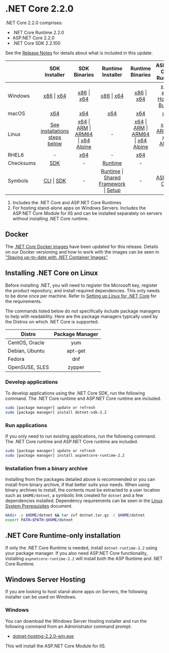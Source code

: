 # .NET Core 2.2.0

.NET Core 2.2.0 comprises:

* .NET Core Runtime 2.2.0
* ASP.NET Core 2.2.0
* .NET Core SDK 2.2.100

See the [Release Notes][release-notes] for details about what is included in this update.

|           | SDK Installer                        | SDK Binaries                 | Runtime Installer                                        | Runtime Binaries                                 | ASP.NET Core Runtime           |
| --------- | :------------------------------------------:     | :----------------------:                 | :---------------------------:                            | :-------------------------:                      | :-----------------:            |
| Windows   | [x86][dotnet-sdk-win-x86.exe] \| [x64][dotnet-sdk-win-x64.exe] | [x86][dotnet-sdk-win-x86.zip] \| [x64][dotnet-sdk-win-x64.zip] | [x86][dotnet-runtime-win-x86.exe] \| [x64][dotnet-runtime-win-x64.exe] | [x86][dotnet-runtime-win-x86.zip] \| [x64][dotnet-runtime-win-x64.zip] | [x86][aspnetcore-runtime-win-x86.exe] \| [x64][aspnetcore-runtime-win-x64.exe]; [Hosting Bundle][dotnet-hosting-win.exe] |
| macOS     | [x64][dotnet-sdk-osx-x64.pkg]  | [x64][dotnet-sdk-osx-x64.tar.gz]     | [x64][dotnet-runtime-osx-x64.pkg] | [x64][dotnet-runtime-osx-x64.tar.gz] | [x64][aspnetcore-runtime-osx-x64.tar.gz]|
| Linux     | [See installations steps below][linux-install]   | [x64][dotnet-sdk-linux-x64.tar.gz] \| [ARM][dotnet-sdk-linux-arm.tar.gz] \| [ARM64][dotnet-sdk-linux-arm64.tar.gz] \| [x64 Alpine][dotnet-sdk-linux-musl-x64.tar.gz] | - | [x64][dotnet-runtime-linux-x64.tar.gz] \| [ARM][dotnet-runtime-linux-arm.tar.gz] \| [ARM64][dotnet-runtime-linux-arm64.tar.gz] \| [x64 Alpine][dotnet-runtime-linux-musl-x64.tar.gz] | [x64][aspnetcore-runtime-linux-x64.tar.gz]  \| [ARM32][aspnetcore-runtime-linux-arm.tar.gz] \| [x64 Alpine][aspnetcore-runtime-linux-musl-x64.tar.gz] |
| RHEL6     | -                                                | [x64][dotnet-sdk-rhel.6-x64.tar.gz]                    | -                                                        | [x64][dotnet-runtime-rhel.6-x64.tar.gz] | - |
| Checksums | [SDK][checksums-sdk]                             | -                                        | [Runtime][checksums-runtime]                             | - | - |
| Symbols   | [CLI][cli-symbols.zip] \| [SDK][dotnet-sdk-symbols.zip]  | -                                        | [Runtime][coreclr-symbols.zip] \| [Shared Framework][corefx-symbols.zip] \| [Setup][core-setup-symbols.zip] | - | [ASP.NET Core][aspnet-symbols.zip] |

1. Includes the .NET Core and ASP.NET Core Runtimes
2. For hosting stand-alone apps on Windows Servers. Includes the ASP.NET Core Module for IIS and can be installed separately on servers without installing .NET Core runtime.

## Docker

The [.NET Core Docker images](https://hub.docker.com/r/microsoft/dotnet/) have been updated for this release. Details on our Docker versioning and how to work with the images can be seen in ["Staying up-to-date with .NET Container Images"](https://devblogs.microsoft.com/dotnet/staying-up-to-date-with-net-container-images/).

## Installing .NET Core on Linux

Before installing .NET, you will need to register the Microsoft key, register the product repository, and install required dependencies. This only needs to be done once per machine. Refer to [Setting up Linux for .NET Core][linux-install] for the requirements.

The commands listed below do not specifically include package managers to help with readability. Here are the package managers typically used by the Distros on which .NET Core is supported.

| Distro | Package Manager  |
| ---             | :----:  |
| CentOS, Oracle  | yum     |
| Debian, Ubuntu  | apt-get |
| Fedora          | dnf     |
| OpenSUSE, SLES  | zypper  |

### Develop applications

To develop applications using the .NET Core SDK, run the following command. The .NET Core runtime and ASP.NET Core runtime are included.

```bash
sudo [package manager] update or refresh
sudo [package manager] install dotnet-sdk-2.2
```

### Run applications

If you only need to run existing applications, run the following command. The .NET Core runtime and ASP.NET Core runtime are included.

```bash
sudo [package manager] update or refresh
sudo [package manager] install aspnetcore-runtime-2.2
```

### Installation from a binary archive

Installing from the packages detailed above is recommended or you can install from binary archive, if that better suits your needs. When using binary archives to install, the contents must be extracted to a user location such as `$HOME/dotnet`, a symbolic link created for `dotnet` and a few dependencies installed.
Dependency requirements can be seen in the [Linux System Prerequisites](https://github.com/dotnet/core/blob/main/Documentation/linux-prereqs.md) document.

```bash
mkdir -p $HOME/dotnet && tar zxf dotnet.tar.gz -C $HOME/dotnet
export PATH=$PATH:$HOME/dotnet
```

## .NET Core Runtime-only installation

If only the .NET Core Runtime is needed, install `dotnet-runtime-2.2` using your package manager. If you also need ASP.NET Core functionality, installing `aspnetcore-runtime-2.2` will install both the ASP Runtime and .NET Core Runtime.

## Windows Server Hosting

If you are looking to host stand-alone apps on Servers, the following installer can be used on Windows.

### Windows

You can download the Windows Server Hosting installer and run the following command from an Administrator command prompt:

* [dotnet-hosting-2.2.0-win.exe][dotnet-hosting-win.exe]

This will install the ASP.NET Core Module for IIS.

[release-notes]: 2.2.0.md

[aspnetcore-runtime-linux-arm.tar.gz]: https://download.visualstudio.microsoft.com/download/pr/860e937d-aa99-4047-b957-63b4cba047de/da5ed8a5e7c1ac3b4f3d59469789adac/aspnetcore-runtime-2.2.0-linux-arm.tar.gz
[aspnetcore-runtime-linux-musl-x64.tar.gz]: https://download.visualstudio.microsoft.com/download/pr/60655cf9-5d19-4146-ac65-7ce8a23b5a4b/4393f9d9c5ebe85a2e27d83f500a6562/aspnetcore-runtime-2.2.0-linux-musl-x64.tar.gz
[aspnetcore-runtime-linux-x64.tar.gz]: https://download.visualstudio.microsoft.com/download/pr/69ee3993-54fe-4687-9388-25b1e0c888fb/df2ba0637e68f6e8ee212a38756a4002/aspnetcore-runtime-2.2.0-linux-x64.tar.gz
[aspnetcore-runtime-osx-x64.tar.gz]: https://download.visualstudio.microsoft.com/download/pr/569b6c23-1b22-458f-91d0-b7b45ad4efcd/daafc07506cf1e42d62b6df0c1843515/aspnetcore-runtime-2.2.0-osx-x64.tar.gz
[aspnetcore-runtime-win-x64.exe]: https://download.visualstudio.microsoft.com/download/pr/4d87102c-31b3-46a0-bf94-698a12481366/a1c3cdf6cc5a5029b58329954430129b/aspnetcore-runtime-2.2.0-win-x64.exe
[aspnetcore-runtime-win-x86.exe]: https://download.visualstudio.microsoft.com/download/pr/70800ed3-22cd-4111-9e00-e9fc3535d5c6/f7b76341e582f3a8952b7fdec06e0646/aspnetcore-runtime-2.2.0-win-x86.exe
[dotnet-hosting-win.exe]: https://download.visualstudio.microsoft.com/download/pr/48adfc75-bce7-4621-ae7a-5f3c4cf4fc1f/9a8e07173697581a6ada4bf04c845a05/dotnet-hosting-2.2.0-win.exe
[dotnet-runtime-linux-arm.tar.gz]: https://download.visualstudio.microsoft.com/download/pr/a3f3e38e-246a-4eab-8da3-63f9cd1b1c13/c2e795a9bb03bc75d3cfa767f3f77310/dotnet-runtime-2.2.0-linux-arm.tar.gz
[dotnet-runtime-linux-arm64.tar.gz]: https://download.visualstudio.microsoft.com/download/pr/8931cb99-76f8-4d62-82be-881b79b03aac/9b31f0cbd0caac6d1639cece76d414a8/dotnet-runtime-2.2.0-linux-arm64.tar.gz
[dotnet-runtime-linux-musl-x64.tar.gz]: https://download.visualstudio.microsoft.com/download/pr/6bb6c059-a9fe-44ad-9f9e-12027c858253/2742ebd7660077902e4a5f3f85d156c7/dotnet-runtime-2.2.0-linux-musl-x64.tar.gz
[dotnet-runtime-linux-x64.tar.gz]: https://download.visualstudio.microsoft.com/download/pr/1057e14e-16cc-410b-80a4-5c2420c8359c/004dc3ce8255475d4723de9a011ac513/dotnet-runtime-2.2.0-linux-x64.tar.gz
[dotnet-runtime-osx-x64.pkg]: https://download.visualstudio.microsoft.com/download/pr/953c69dc-2b70-4237-89e8-d0675d8e89b7/4ccde130c14f69659da5826c0b2fbe95/dotnet-runtime-2.2.0-osx-x64.pkg
[dotnet-runtime-osx-x64.tar.gz]: https://download.visualstudio.microsoft.com/download/pr/1d8682c5-f211-4724-9f6b-0d44eb1593d4/32d8ff5607122a05e2200fe0961cfc40/dotnet-runtime-2.2.0-osx-x64.tar.gz
[dotnet-runtime-rhel.6-x64.tar.gz]: https://download.visualstudio.microsoft.com/download/pr/279664c2-a29a-423b-967d-d58bc7abe14c/a40e0f1065c062b6dc91cf4523111513/dotnet-runtime-2.2.0-rhel.6-x64.tar.gz
[dotnet-runtime-win-x64.exe]: https://download.visualstudio.microsoft.com/download/pr/03b9322b-c24d-4219-a092-baf7d6e4d124/83a706f62a41c466805dedc23429427b/dotnet-runtime-2.2.0-win-x64.exe
[dotnet-runtime-win-x64.zip]: https://download.visualstudio.microsoft.com/download/pr/62711024-fa98-4919-9fe0-466744b20941/4cdef0431350a441b45e11784f657b09/dotnet-runtime-2.2.0-win-x64.zip
[dotnet-runtime-win-x86.exe]: https://download.visualstudio.microsoft.com/download/pr/2ed3aa9d-dd33-4a00-bb51-814de2b92d0c/0624fc37ff340d2b38c95a1f667de99c/dotnet-runtime-2.2.0-win-x86.exe
[dotnet-runtime-win-x86.zip]: https://download.visualstudio.microsoft.com/download/pr/ab4bbec2-ace5-487b-85fd-4ac897440040/23e50fbfc65d3b54aec21107eeb0a66d/dotnet-runtime-2.2.0-win-x86.zip
[dotnet-sdk-linux-arm.tar.gz]: https://download.visualstudio.microsoft.com/download/pr/35c09285-4114-44f7-aa7d-47fe75a55eda/ac5a8f1bc324f2a6cd021237528441d4/dotnet-sdk-2.2.100-linux-arm.tar.gz
[dotnet-sdk-linux-arm64.tar.gz]: https://download.visualstudio.microsoft.com/download/pr/1d17344d-0244-4c49-94dd-5502eae2df90/e9ef3fc189d210dac9d8ffac97a7a51e/dotnet-sdk-2.2.100-linux-arm64.tar.gz
[dotnet-sdk-linux-musl-x64.tar.gz]: https://download.visualstudio.microsoft.com/download/pr/5fc70c4d-52a4-48b3-85c7-43af96c397c8/1548af0c8f4f7b8b5dc5a187af463a03/dotnet-sdk-2.2.100-linux-musl-x64.tar.gz
[dotnet-sdk-linux-x64.tar.gz]: https://download.visualstudio.microsoft.com/download/pr/519eac6e-f2c9-49dd-a60d-02072ed8e5b3/aed96c5eee6a74a5cde2e3f1ad4c7121/dotnet-sdk-2.2.100-linux-x64.tar.gz
[dotnet-sdk-osx-x64.pkg]: https://download.visualstudio.microsoft.com/download/pr/29457b8f-6262-4c4b-8a54-eef308346842/3c7ec575796a2ef0e826a07ca4d13084/dotnet-sdk-2.2.100-osx-x64.pkg
[dotnet-sdk-osx-x64.tar.gz]: https://download.visualstudio.microsoft.com/download/pr/3100b00b-4e63-4d49-bd59-297931016032/b71d2aff0d650b5501258a54b0cd2ea7/dotnet-sdk-2.2.100-osx-x64.tar.gz
[dotnet-sdk-rhel.6-x64.tar.gz]: https://download.visualstudio.microsoft.com/download/pr/cd3cfd65-9129-4f00-896f-26bd3db5e71e/e42d8580114129bbf1225b19a72086c9/dotnet-sdk-2.2.100-rhel.6-x64.tar.gz
[dotnet-sdk-win-x64.exe]: https://download.visualstudio.microsoft.com/download/pr/7ae62589-2bc1-412d-a653-5336cff54194/b573c4b135280fb369e671a8f477163a/dotnet-sdk-2.2.100-win-x64.exe
[dotnet-sdk-win-x64.zip]: https://download.visualstudio.microsoft.com/download/pr/02a78e5a-3e7b-4d7e-a730-b46c9f551346/6dae57a34f649095d745acedb773d75f/dotnet-sdk-2.2.100-win-x64.zip
[dotnet-sdk-win-x86.exe]: https://download.visualstudio.microsoft.com/download/pr/c7aecc9d-e8d0-451b-a5ed-de3095459883/9fcfdce401be67e0e53eee337e6c82c4/dotnet-sdk-2.2.100-win-x86.exe
[dotnet-sdk-win-x86.zip]: https://download.visualstudio.microsoft.com/download/pr/84beb25f-e3ad-4fde-b90d-907d499d3dfc/2cadffd93faaf3c6e5b9b8f8c1767180/dotnet-sdk-2.2.100-win-x86.zip

[aspnet-symbols.zip]: https://download.visualstudio.microsoft.com/download/pr/e0c8c95e-4e4c-4cc3-9b5c-7c6740feba1f/3cae4aeb08ededcc4b6d0986eee3fb80/aspnet-2.2.0-symbols.zip
[cli-symbols.zip]: https://download.visualstudio.microsoft.com/download/pr/546ad62a-4839-4170-9a59-86c569f18725/69bd4fe0372becfb354264f664b12d5b/cli-2.2.0-symbols.zip
[core-setup-symbols.zip]: https://download.visualstudio.microsoft.com/download/pr/53b39749-d31a-4272-a280-8d3cd1974922/da1c0fb161ecdc0c09810b98bb115ffb/core-setup-2.2.0-symbols.zip
[coreclr-symbols.zip]: https://download.visualstudio.microsoft.com/download/pr/a6a3fcc6-e72c-4d56-a002-c1ea2ebf491b/b00ec1d7aeee16b002579e7855d8574a/coreclr-2.2.0-symbols.zip
[corefx-symbols.zip]: https://download.visualstudio.microsoft.com/download/pr/6576cf85-ad10-49c7-ab3f-f26c2ba1e518/621fc14558560a3c585697ee5e77993a/corefx-2.2.0-symbols.zip
[dotnet-sdk-symbols.zip]: https://download.visualstudio.microsoft.com/download/pr/4b233b85-7b9b-4e7b-a2ed-62fd6017b65e/91ed01dbe66f087e9d7b5f0a7c97f289/dotnet-sdk-2.2.0-symbols.zip

[checksums-runtime]: https://builds.dotnet.microsoft.com/dotnet/checksums/2.2.0-runtime-sha.txt
[checksums-sdk]: https://builds.dotnet.microsoft.com/dotnet/checksums/2.2.100-sdk-sha.txt

[linux-install]: https://learn.microsoft.com/dotnet/core/install/linux

